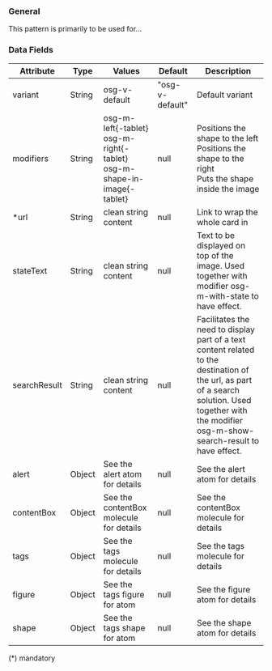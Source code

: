 
### General
This pattern is primarily to be used for...

### Data Fields
| Attribute | Type | Values | Default | Description |
|-----------|------|--------|---------|-------------|
| variant | String  | osg-v-default | "osg-v-default" | Default variant |
| modifiers | String | osg-m-left{-tablet} <br/> osg-m-right{-tablet} <br> osg-m-shape-in-image{-tablet} | null | Positions the shape to the left <br/> Positions the shape to the right <br/> Puts the shape inside the image |
| *url | String | clean string content | null | Link to wrap the whole card in |
| stateText | String | clean string content | null | Text to be displayed on top of the image. Used together with modifier osg-m-with-state to have effect. |
| searchResult | String | clean string content | null | Facilitates the need to display part of a text content related to the destination of the url, as part of a search solution. Used together with the modifier osg-m-show-search-result to have effect. |
| alert | Object | See the alert atom for details | null | See the alert atom for details |
| contentBox | Object | See the contentBox molecule for details | null | See the contentBox molecule for details |
| tags | Object | See the tags molecule for details | null | See the tags molecule for details |
| figure | Object | See the tags figure for atom | null | See the figure atom for details |
| shape | Object | See the tags shape for atom | null | See the shape atom for details |


(*) mandatory
